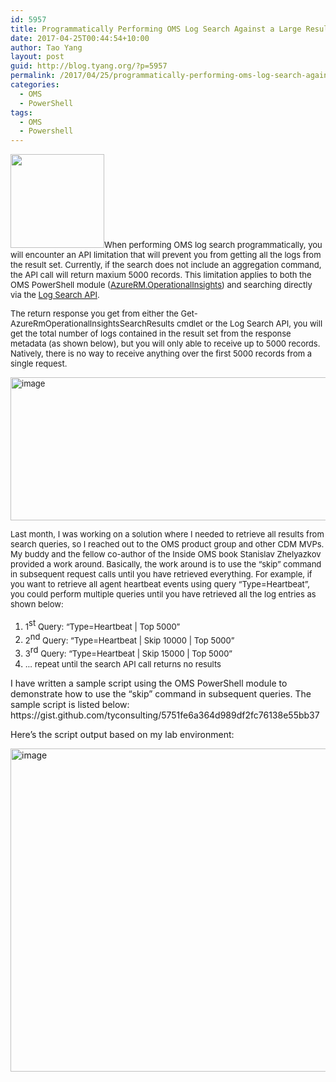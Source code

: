 ```yaml
---
id: 5957
title: Programmatically Performing OMS Log Search Against a Large Result Set
date: 2017-04-25T00:44:54+10:00
author: Tao Yang
layout: post
guid: http://blog.tyang.org/?p=5957
permalink: /2017/04/25/programmatically-performing-oms-log-search-against-a-large-result-set/
categories:
  - OMS
  - PowerShell
tags:
  - OMS
  - Powershell
---
```

<span style="font-size: small;"><a href="http://blog.tyang.org/wp-content/uploads/2017/04/Operations-Management-Suite-OMS.png"><img class="alignleft wp-image-5960 size-thumbnail" src="http://blog.tyang.org/wp-content/uploads/2017/04/Operations-Management-Suite-OMS-150x150.png" alt="" width="150" height="150" /></a>When performing OMS log search programmatically, you will encounter an API limitation that will prevent you from getting all the logs from the result set. Currently, if the search does not include an aggregation command, the API call will return maxium 5000 records. This limitation applies to both the OMS PowerShell module (</span><a href="https://docs.microsoft.com/en-us/powershell/module/azurerm.operationalinsights"><span style="font-size: small;">AzureRM.OperationalInsights</span></a><span style="font-size: small;">) and searching directly via the </span><a href="https://docs.microsoft.com/en-us/azure/log-analytics/log-analytics-log-search-api"><span style="font-size: small;">Log Search API</span></a><span style="font-size: small;">.</span>

<span style="font-size: small;">The return response you get from either the Get-AzureRmOperationalInsightsSearchResults cmdlet or the Log Search API, you will get the total number of logs contained in the result set from the response metadata (as shown below), but you will only able to receive up to 5000 records. Natively, there is no way to receive anything over the first 5000 records from a single request.</span>

<a href="http://blog.tyang.org/wp-content/uploads/2017/04/image.png"><span style="font-size: small;"><img style="background-image: none; padding-top: 0px; padding-left: 0px; display: inline; padding-right: 0px; border: 0px;" title="image" src="http://blog.tyang.org/wp-content/uploads/2017/04/image_thumb.png" alt="image" width="603" height="229" border="0" /></span></a>

<span style="font-size: small;">Last month, I was working on a solution where I needed to retrieve all results from search queries, so I reached out to the OMS product group and other CDM MVPs. My buddy and the fellow co-author of the Inside OMS book Stanislav Zhelyazkov provided a work around. Basically, the work around is to use the “skip” command in subsequent request calls until you have retrieved everything. For example, if you want to retrieve all agent heartbeat events using query “Type=Heartbeat”, you could perform multiple queries until you have retrieved all the log entries as shown below:</span>
<ol>
 	<li><span style="font-size: small;">1</span><sup><span style="font-size: small;">st</span></sup><span style="font-size: small;"> Query: “Type=Heartbeat | Top 5000”</span></li>
 	<li><span style="font-size: small;">2</span><sup><span style="font-size: small;">nd</span></sup><span style="font-size: small;"> Query: “Type=Heartbeat | Skip 10000 | Top 5000”</span></li>
 	<li><span style="font-size: small;">3</span><sup><span style="font-size: small;">rd</span></sup><span style="font-size: small;"> Query: “Type=Heartbeat | Skip 15000 | Top 5000”</span></li>
 	<li><span style="font-size: small;">… repeat until the search API call returns no results</span></li>
</ol>
I have written a sample script using the OMS PowerShell module to demonstrate how to use the “skip” command in subsequent queries. The sample script is listed below:
https://gist.github.com/tyconsulting/5751fe6a364d989df2fc76138e55bb37

Here’s the script output based on my lab environment:

<a href="http://blog.tyang.org/wp-content/uploads/2017/04/image-1.png"><img style="background-image: none; padding-top: 0px; padding-left: 0px; display: inline; padding-right: 0px; border: 0px;" title="image" src="http://blog.tyang.org/wp-content/uploads/2017/04/image_thumb-1.png" alt="image" width="607" height="517" border="0" /></a>